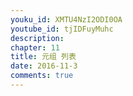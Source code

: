 ```yaml
---
youku_id: XMTU4NzI2ODI0OA
youtube_id: tjIDFuyMuhc
description: 
chapter: 11
title: 元组 列表
date: 2016-11-3
comments: true
---
```



